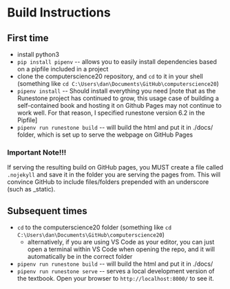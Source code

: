 # Build Instructions

## First time
- install python3
- `pip install pipenv` -- allows you to easily install dependencies based on a pipfile included in a project
- clone the computerscience20 repository, and `cd` to it in your shell (something like `cd C:\Users\dan\Documents\GitHub\computerscience20`)
- `pipenv install` --  Should install everything you need [note that as the Runestone project has continued to grow, this usage case of building a self-contained book and hosting it on Github Pages may not continue to work well. For that reason, I specified runestone version 6.2 in the Pipfile]
- `pipenv run runestone build` -- will build the html and put it in ./docs/ folder, which is set up to serve the webpage on GitHub Pages

### Important Note!!!
If serving the resulting build on GitHub pages, you MUST create a file called `.nojekyll` and save it in the folder you are serving the pages from. This will convince GitHub to include files/folders prepended with an underscore (such as _static).

## Subsequent times
- `cd` to the computerscience20 folder (something like `cd C:\Users\dan\Documents\GitHub\computerscience20`) 
    - alternatively, if you are using VS Code as your editor, you can just open a terminal within VS Code when opening the repo, and it will automatically be in the correct folder
- `pipenv run runestone build` -- will build the html and put it in ./docs/
- `pipenv run runestone serve` -- serves a local development version of the textbook. Open your browser to `http://localhost:8000/` to see it.